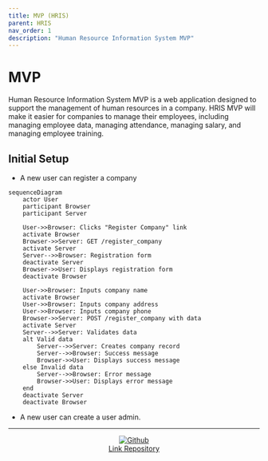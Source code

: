 ```yaml
---
title: MVP (HRIS)
parent: HRIS
nav_order: 1
description: "Human Resource Information System MVP"
---
```


# MVP

Human Resource Information System MVP is a web application designed to support the management of human resources in a company. HRIS MVP will make it easier for companies to manage their employees, including managing employee data, managing attendance, managing salary, and managing employee training.

## Initial Setup

- A new user can register a company

```mermaid
sequenceDiagram
    actor User
    participant Browser
    participant Server

    User->>Browser: Clicks "Register Company" link
    activate Browser
    Browser->>Server: GET /register_company
    activate Server
    Server-->>Browser: Registration form
    deactivate Server
    Browser->>User: Displays registration form
    deactivate Browser

    User->>Browser: Inputs company name
    activate Browser
    User->>Browser: Inputs company address
    User->>Browser: Inputs company phone
    Browser->>Server: POST /register_company with data
    activate Server
    Server-->>Server: Validates data
    alt Valid data
        Server-->>Server: Creates company record
        Server-->>Browser: Success message
        Browser->>User: Displays success message
    else Invalid data
        Server-->>Browser: Error message
        Browser->>User: Displays error message
    end
    deactivate Server
    deactivate Browser
```
- A new user can create a user admin.


---
<div style="display: flex; flex-direction: column; align-items: center;">
  <a href="https://github.com/programinglive/hris">
    <img src="https://icongr.am/devicon/github-original.svg?size=50&color=currentColor" alt="Github" />
  </a>
  <a href="https://github.com/programinglive/hris">
    Link Repository
  </a>
</div>